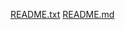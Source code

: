 [README.txt](https://github.com/DEEPAK1164/NetflixGPT-The-Movie-App/files/13404506/README.txt)
[README.md](https://github.com/DEEPAK1164/NetflixGPT-The-Movie-App/files/13404467/README.md)

